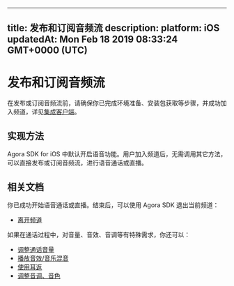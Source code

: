 
---
title: 发布和订阅音频流
description: 
platform: iOS
updatedAt: Mon Feb 18 2019 08:33:24 GMT+0000 (UTC)
---
# 发布和订阅音频流
在发布或订阅音频流前，请确保你已完成环境准备、安装包获取等步骤，并成功加入频道，详见[集成客户端](../../cn/Voice/ios_audio.md)。

## 实现方法
Agora SDK for iOS 中默认开启语音功能。用户加入频道后，无需调用其它方法，可以直接发布或订阅音频流，进行语音通话或直播。

## 相关文档
你已成功开始语音通话或直播。结束后，可以使用 Agora SDK 退出当前频道：

* [离开频道](../../cn/Voice/leave_ios.md)

如果在通话过程中，对音量、音效、音调等有特殊需求，你还可以：

* [调整通话音量](../../cn/Voice/volume_ios_audio.md)
* [播放音效/音乐混音](../../cn/Voice/effect_mixing_ios_audio.md)
* [使用耳返](../../cn/Voice/in-ear_ios_audio.md)
* [调整音调、音色](../../cn/Voice/voice_effect_ios_audio.md)
